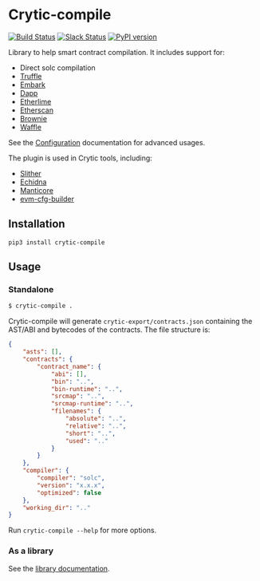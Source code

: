 # Crytic-compile
[![Build Status](https://img.shields.io/github/workflow/status/crytic/crytic-compile/CI/master)](https://github.com/crytic/crytic-compile/actions?query=workflow%3ACI)
[![Slack Status](https://empireslacking.herokuapp.com/badge.svg)](https://empireslacking.herokuapp.com)
[![PyPI version](https://badge.fury.io/py/crytic-compile.svg)](https://badge.fury.io/py/crytic-compile)

Library to help smart contract compilation. It includes support for:
- Direct solc compilation
- [Truffle](https://truffleframework.com/)
- [Embark](https://embark.status.im/)
- [Dapp](https://dapp.tools/dapp/)
- [Etherlime](https://github.com/LimeChain/etherlime)
- [Etherscan](https://etherscan.io/)
- [Brownie](https://github.com/iamdefinitelyahuman/brownie)
- [Waffle](https://github.com/EthWorks/Waffle)

See the [Configuration](https://github.com/crytic/crytic-compile/wiki/Configuration) documentation for advanced usages.

The plugin is used in Crytic tools, including:
- [Slither](https://github.com/crytic/slither)
- [Echidna](https://github.com/crytic/echidna)
- [Manticore](https://github.com/trailofbits/manticore/)
- [evm-cfg-builder](https://github.com/crytic/evm_cfg_builder)


## Installation

```
pip3 install crytic-compile
```

## Usage

### Standalone
```bash
$ crytic-compile .
```

Crytic-compile will generate `crytic-export/contracts.json` containing the AST/ABI and bytecodes of the contracts.
The file structure is:
```json
{
    "asts": [],
    "contracts": {
        "contract_name": {
            "abi": [],
            "bin": "..",
            "bin-runtime": "..",
            "srcmap": "..",
            "srcmap-runtime": "..",
            "filenames": {
                "absolute": "..",
                "relative": "..",
                "short": "..",
                "used": ".."
            }
        }
    },
    "compiler": {
        "compiler": "solc",
        "version": "x.x.x",
        "optimized": false
    },
    "working_dir": ".."
}
```

Run `crytic-compile --help` for more options.

### As a library

See the [library documentation](https://github.com/crytic/crytic-compile/wiki/Library-Documentation).

